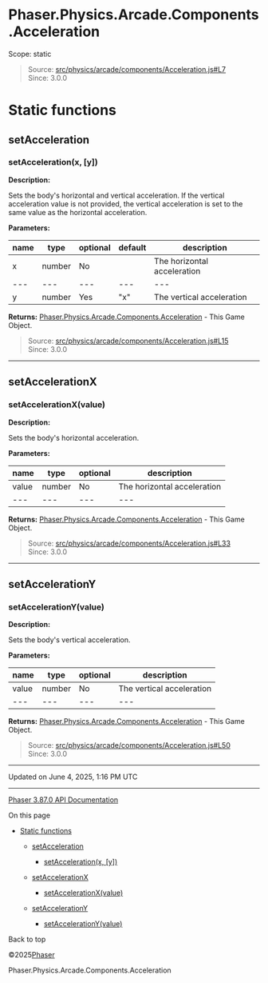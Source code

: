 # Phaser.Physics.Arcade.Components.Acceleration

Scope:
static

> Source: [src/physics/arcade/components/Acceleration.js#L7](https://github.com/phaserjs/phaser/blob/v3.87.0/src/physics/arcade/components/Acceleration.js#L7)  
> Since: 3.0.0

# Static functions

## setAcceleration

### <instance> setAcceleration(x, [y])

**Description:**

Sets the body's horizontal and vertical acceleration. If the vertical acceleration value is not provided, the vertical acceleration is set to the same value as the horizontal acceleration.

**Parameters:**

| name | type | optional | default | description |
| --- | --- | --- | --- | --- |
| x | number | No |  | The horizontal acceleration |
| --- | --- | --- | --- | --- |
| y | number | Yes | "x" | The vertical acceleration |

**Returns:** [Phaser.Physics.Arcade.Components.Acceleration](physics-arcade-components-acceleration.md) - This Game Object.

> Source: [src/physics/arcade/components/Acceleration.js#L15](https://github.com/phaserjs/phaser/blob/v3.87.0/src/physics/arcade/components/Acceleration.js#L15)  
> Since: 3.0.0

---

## setAccelerationX

### <instance> setAccelerationX(value)

**Description:**

Sets the body's horizontal acceleration.

**Parameters:**

| name | type | optional | description |
| --- | --- | --- | --- |
| value | number | No | The horizontal acceleration |
| --- | --- | --- | --- |

**Returns:** [Phaser.Physics.Arcade.Components.Acceleration](physics-arcade-components-acceleration.md) - This Game Object.

> Source: [src/physics/arcade/components/Acceleration.js#L33](https://github.com/phaserjs/phaser/blob/v3.87.0/src/physics/arcade/components/Acceleration.js#L33)  
> Since: 3.0.0

---

## setAccelerationY

### <instance> setAccelerationY(value)

**Description:**

Sets the body's vertical acceleration.

**Parameters:**

| name | type | optional | description |
| --- | --- | --- | --- |
| value | number | No | The vertical acceleration |
| --- | --- | --- | --- |

**Returns:** [Phaser.Physics.Arcade.Components.Acceleration](physics-arcade-components-acceleration.md) - This Game Object.

> Source: [src/physics/arcade/components/Acceleration.js#L50](https://github.com/phaserjs/phaser/blob/v3.87.0/src/physics/arcade/components/Acceleration.js#L50)  
> Since: 3.0.0

---

Updated on June 4, 2025, 1:16 PM UTC

---

[Phaser 3.87.0 API Documentation](../../index.md)

On this page

* [Static functions](#static-functions)

  + [setAcceleration](#setacceleration)

    - [<instance> setAcceleration(x, [y])](#instance-setaccelerationx-y)
  + [setAccelerationX](#setaccelerationx)

    - [<instance> setAccelerationX(value)](#instance-setaccelerationxvalue)
  + [setAccelerationY](#setaccelerationy)

    - [<instance> setAccelerationY(value)](#instance-setaccelerationyvalue)

Back to top

©2025[Phaser](https://docs.phaser.io)



Phaser.Physics.Arcade.Components.Acceleration